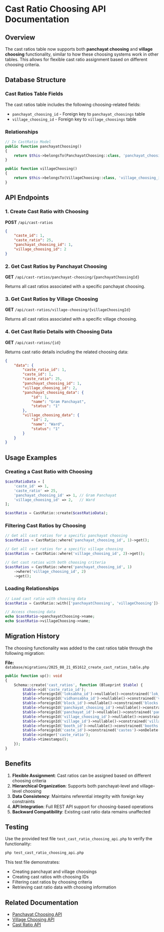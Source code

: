 # Cast Ratio Choosing API Documentation

## Overview

The cast ratios table now supports both **panchayat choosing** and **village choosing** functionality, similar to how these choosing systems work in other tables. This allows for flexible cast ratio assignment based on different choosing criteria.

## Database Structure

### Cast Ratios Table Fields

The cast ratios table includes the following choosing-related fields:

- `panchayat_choosing_id` - Foreign key to `panchayat_choosings` table
- `village_choosing_id` - Foreign key to `village_choosings` table

### Relationships

```php
// In CastRatio Model
public function panchayatChoosing()
{
    return $this->belongsTo(PanchayatChoosing::class, 'panchayat_choosing_id');
}

public function villageChoosing()
{
    return $this->belongsTo(VillageChoosing::class, 'village_choosing_id');
}
```

## API Endpoints

### 1. Create Cast Ratio with Choosing

**POST** `/api/cast-ratios`

```json
{
    "caste_id": 1,
    "caste_ratio": 25,
    "panchayat_choosing_id": 1,
    "village_choosing_id": 2
}
```

### 2. Get Cast Ratios by Panchayat Choosing

**GET** `/api/cast-ratios/panchayat-choosing/{panchayatChoosingId}`

Returns all cast ratios associated with a specific panchayat choosing.

### 3. Get Cast Ratios by Village Choosing

**GET** `/api/cast-ratios/village-choosing/{villageChoosingId}`

Returns all cast ratios associated with a specific village choosing.

### 4. Get Cast Ratio Details with Choosing Data

**GET** `/api/cast-ratios/{id}`

Returns cast ratio details including the related choosing data:

```json
{
    "data": {
        "caste_ratio_id": 1,
        "caste_id": 1,
        "caste_ratio": 25,
        "panchayat_choosing_id": 1,
        "village_choosing_id": 2,
        "panchayat_choosing_data": {
            "id": 1,
            "name": "Gram Panchayat",
            "status": "1"
        },
        "village_choosing_data": {
            "id": 2,
            "name": "Ward",
            "status": "1"
        }
    }
}
```

## Usage Examples

### Creating a Cast Ratio with Choosing

```php
$castRatioData = [
    'caste_id' => 1,
    'caste_ratio' => 25,
    'panchayat_choosing_id' => 1, // Gram Panchayat
    'village_choosing_id' => 2,   // Ward
];

$castRatio = CastRatio::create($castRatioData);
```

### Filtering Cast Ratios by Choosing

```php
// Get all cast ratios for a specific panchayat choosing
$castRatios = CastRatio::where('panchayat_choosing_id', 1)->get();

// Get all cast ratios for a specific village choosing
$castRatios = CastRatio::where('village_choosing_id', 2)->get();

// Get cast ratios with both choosing criteria
$castRatios = CastRatio::where('panchayat_choosing_id', 1)
    ->where('village_choosing_id', 2)
    ->get();
```

### Loading Relationships

```php
// Load cast ratio with choosing data
$castRatio = CastRatio::with(['panchayatChoosing', 'villageChoosing'])->find(1);

// Access choosing data
echo $castRatio->panchayatChoosing->name;
echo $castRatio->villageChoosing->name;
```

## Migration History

The choosing functionality was added to the cast ratios table through the following migration:

**File:** `database/migrations/2025_08_21_051612_create_cast_ratios_table.php`

```php
public function up(): void
{
    Schema::create('cast_ratios', function (Blueprint $table) {
        $table->id('caste_ratio_id');
        $table->foreignId('loksabha_id')->nullable()->constrained('lok_sabhas')->onDelete('set null');
        $table->foreignId('vidhansabha_id')->nullable()->constrained('vidhan_sabhas')->onDelete('set null');
        $table->foreignId('block_id')->nullable()->constrained('blocks')->onDelete('set null');
        $table->foreignId('panchayat_choosing_id')->nullable()->constrained('panchayat_choosings')->onDelete('set null');
        $table->foreignId('panchayat_id')->nullable()->constrained('panchayats')->onDelete('set null');
        $table->foreignId('village_choosing_id')->nullable()->constrained('village_choosings')->onDelete('set null');
        $table->foreignId('village_id')->nullable()->constrained('villages')->onDelete('set null');
        $table->foreignId('booth_id')->nullable()->constrained('booths')->onDelete('set null');
        $table->foreignId('caste_id')->constrained('castes')->onDelete('cascade');
        $table->integer('caste_ratio');
        $table->timestamps();
    });
}
```

## Benefits

1. **Flexible Assignment**: Cast ratios can be assigned based on different choosing criteria
2. **Hierarchical Organization**: Supports both panchayat-level and village-level choosing
3. **Data Consistency**: Maintains referential integrity with foreign key constraints
4. **API Integration**: Full REST API support for choosing-based operations
5. **Backward Compatibility**: Existing cast ratio data remains unaffected

## Testing

Use the provided test file `test_cast_ratio_choosing_api.php` to verify the functionality:

```bash
php test_cast_ratio_choosing_api.php
```

This test file demonstrates:
- Creating panchayat and village choosings
- Creating cast ratios with choosing IDs
- Filtering cast ratios by choosing criteria
- Retrieving cast ratio data with choosing information

## Related Documentation

- [Panchayat Choosing API](./CHOOSING_SYSTEM_GUIDE.md)
- [Village Choosing API](./CHOOSING_SYSTEM_GUIDE.md)
- [Cast Ratio API](./CASTE_RATIO_API.md)
